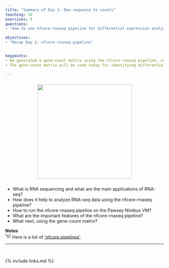 ```yaml
---
title: "Summary of Day 1: Raw sequence to counts"
teaching: 10
exercises: 0
questions:
- "How to use nfcore-rnaseq pipeline for differential expression analysis?"

objectives:
- "Recap Day 1: nfcore-rnaseq pipeline"


keypoints:
- We generated a gene-count matrix using the nfcore-rnaseq pipeline, using a single command.
- The gene-count matrix will be used today for identifying differentially expressed genes.

---
```


<p align="center">
<img src="{{ page.root }}/fig/typical_and_nfcore_merged.png" style="margin:10px;height:300px"/>
</p>

- What is RNA sequencing and what are the main applications of RNA-seq?
- How does it help to analyze RNA-seq data using the nfcore-rnaseq pipeline?
- How to run the nfcore-rnaseq pipeline on the Pawsey Nimbus VM?
- What are the important features of the nfcore-rnaseq pipeline?
- What next, using the gene-count matrix?




**Notes**   
<sup id="f1">1[↩](#a1)</sup> Here is a list of ['nfcore pipelines'](https://nf-co.re/pipelines/).

___
<br>



{% include links.md %}
